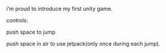 i'm proud to introduce my first unity game.

controls:

push space to jump

push space in air to use jetpack(only once during each jump).

